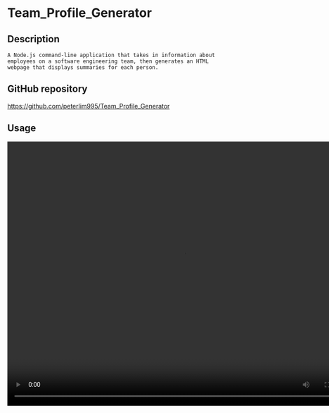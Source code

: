 # Team_Profile_Generator

## Description

```
A Node.js command-line application that takes in information about employees on a software engineering team, then generates an HTML webpage that displays summaries for each person.

```

## GitHub repository

https://github.com/peterlim995/Team_Profile_Generator



## Usage



<video width="800" height="600" controls>
  <source src="" type="video/mp4">
  
</video>

